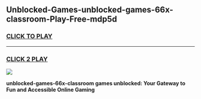 
## Unblocked-Games-unblocked-games-66x-classroom-Play-Free-mdp5d
<h3>
<a href="https://premium76.site?title=unblocked-games-66x-classroom&ref=10A">CLICK TO PLAY</a></h3>
<hr>

<h3>
<a href="https://premium76.site?title=unblocked-games-66x-classroom&ref=10A">CLICK 2 PLAY</a>
  
</h3>

<a href="https://premium76.site?title=unblocked-games-66x-classroom&ref=10A"><img src="https://clearcache.store/games.png"></a>


**unblocked-games-66x-classroom games unblocked: Your Gateway to Fun and Accessible Online Gaming**
